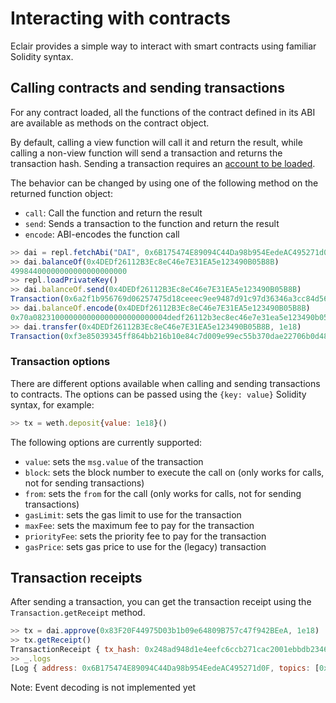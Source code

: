 # Interacting with contracts

Eclair provides a simple way to interact with smart contracts using familiar Solidity syntax.

## Calling contracts and sending transactions

For any contract loaded, all the functions of the contract defined in its ABI are available as methods on the contract object.

By default, calling a view function will call it and return the result, while calling a non-view function will send a transaction and returns the transaction hash.
Sending a transaction requires an [account to be loaded](./account_management.md).

The behavior can be changed by using one of the following method on the returned function object:

* `call`: Call the function and return the result
* `send`: Sends a transaction to the function and return the result
* `encode`: ABI-encodes the function call

```javascript
>> dai = repl.fetchAbi("DAI", 0x6B175474E89094C44Da98b954EedeAC495271d0F)
>> dai.balanceOf(0x4DEDf26112B3Ec8eC46e7E31EA5e123490B05B8B)
49984400000000000000000000
>> repl.loadPrivateKey()
>> dai.balanceOf.send(0x4DEDf26112B3Ec8eC46e7E31EA5e123490B05B8B)
Transaction(0x6a2f1b956769d06257475d18ceeec9ee9487d91c97d36346a3cc84d568e36e5c)
>> dai.balanceOf.encode(0x4DEDf26112B3Ec8eC46e7E31EA5e123490B05B8B)
0x70a082310000000000000000000000004dedf26112b3ec8ec46e7e31ea5e123490b05b8b
>> dai.transfer(0x4DEDf26112B3Ec8eC46e7E31EA5e123490B05B8B, 1e18)
Transaction(0xf3e85039345ff864bb216b10e84c7d009e99ec55b370dae22706b0d48ea41583)
```

### Transaction options

There are different options available when calling and sending transactions to contracts.
The options can be passed using the `{key: value}` Solidity syntax, for example:

```javascript
>> tx = weth.deposit{value: 1e18}()
```

The following options are currently supported:

* `value`: sets the `msg.value` of the transaction
* `block`: sets the block number to execute the call on (only works for calls, not for sending transactions)
* `from`: sets the `from` for the call (only works for calls, not for sending transactions)
* `gasLimit`: sets the gas limit to use for the transaction
* `maxFee`: sets the maximum fee to pay for the transaction
* `priorityFee`: sets the priority fee to pay for the transaction
* `gasPrice`: sets gas price to use for the (legacy) transaction

## Transaction receipts

After sending a transaction, you can get the transaction receipt using the `Transaction.getReceipt` method.

```javascript
>> tx = dai.approve(0x83F20F44975D03b1b09e64809B757c47f942BEeA, 1e18)
>> tx.getReceipt()
TransactionReceipt { tx_hash: 0x248ad948d1e4eefc6ccb271cac2001ebbdb2346beddc7656b1f9518f216c8b02, block_hash: 0x688517fe5e540b4e3953ed3ba84cc4d70903ddffb981a66c51ca49ca13c90bb1, block_number: 20380613, status: true, gas_used: 46146, gas_price: 4547819249 }
>> _.logs
[Log { address: 0x6B175474E89094C44Da98b954EedeAC495271d0F, topics: [0x8c5be1e5ebec7d5bd14f71427d1e84f3dd0314c0f7b2291e5b200ac8c7c3b925, 0x000000000000000000000000f39fd6e51aad88f6f4ce6ab8827279cfffb92266, 0x00000000000000000000000083f20f44975d03b1b09e64809b757c47f942beea], data: 0x0000000000000000000000000000000000000000000000000de0b6b3a7640000 }]
```

Note: Event decoding is not implemented yet
